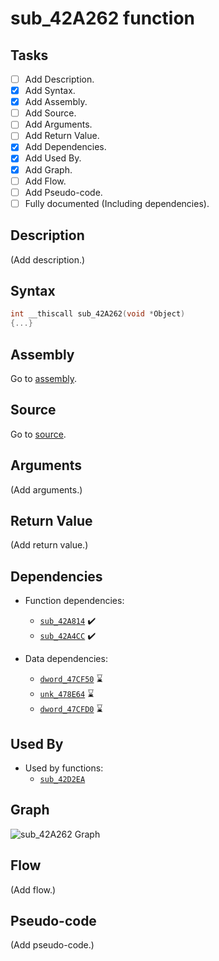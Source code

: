 # sub_42A262 function

## Tasks

- [ ] Add Description.
- [X] Add Syntax.
- [X] Add Assembly.
- [ ] Add Source.
- [ ] Add Arguments.
- [ ] Add Return Value.
- [X] Add Dependencies.
- [X] Add Used By.
- [X] Add Graph.
- [ ] Add Flow.
- [ ] Add Pseudo-code.
- [ ] Fully documented (Including dependencies).

## Description

(Add description.)

## Syntax

```c
int __thiscall sub_42A262(void *Object)
{...}
```

## Assembly

Go to [assembly](../asm/sub_42A262.asm).

## Source

Go to [source](../cc/sub_42A262.cc).

## Arguments

(Add arguments.)

## Return Value

(Add return value.)

## Dependencies

* Function dependencies:
  * [`sub_42A814`](sub_42A814.md) ✔️
  * [`sub_42A4CC`](sub_42A4CC.md) ✔️


* Data dependencies:
  * [`dword_47CF50`](dword_47CF50.md) ⌛
  * [`unk_478E64`](unk_478E64.md) ⌛
  * [`dword_47CFD0`](dword_47CFD0.md) ⌛

## Used By

* Used by functions:
  * [`sub_42D2EA`](../md/sub_42D2EA.md)

## Graph

![sub_42A262 Graph](../svg/sub_42A262.svg "sub_42A262 Graph")

## Flow

(Add flow.)

## Pseudo-code

(Add pseudo-code.)
